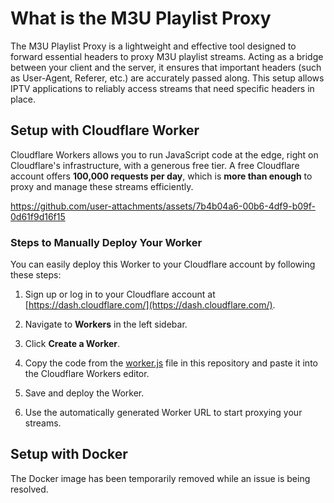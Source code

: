 # What is the M3U Playlist Proxy

The M3U Playlist Proxy is a lightweight and effective tool designed to forward essential headers to proxy M3U playlist streams. Acting as a bridge between your client and the server, it ensures that important headers (such as User-Agent, Referer, etc.) are accurately passed along. This setup allows IPTV applications to reliably access streams that need specific headers in place.

## Setup with Cloudflare Worker

Cloudflare Workers allows you to run JavaScript code at the edge, right on Cloudflare's infrastructure, with a generous free tier. A free Cloudflare account offers **100,000 requests per day**, which is **more than enough** to proxy and manage these streams efficiently.

https://github.com/user-attachments/assets/7b4b04a6-00b6-4df9-b09f-0d61f9d16f15

### Steps to Manually Deploy Your Worker

You can easily deploy this Worker to your Cloudflare account by following these steps:

1. Sign up or log in to your Cloudflare account at [https://dash.cloudflare.com/](https://dash.cloudflare.com/).

2. Navigate to **Workers** in the left sidebar.

3. Click **Create a Worker**.

4. Copy the code from the [worker.js](https://github.com/dtankdempse/m3u-playlist-proxy/blob/main/cloudflare/worker.js) file in this repository and paste it into the Cloudflare Workers editor.

5. Save and deploy the Worker.

6. Use the automatically generated Worker URL to start proxying your streams.

## Setup with Docker

The Docker image has been temporarily removed while an issue is being resolved.
